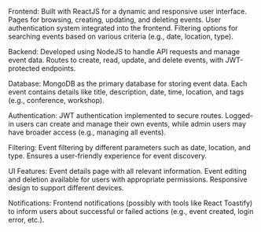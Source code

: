 Frontend:
Built with ReactJS for a dynamic and responsive user interface.
Pages for browsing, creating, updating, and deleting events.
User authentication system integrated into the frontend.
Filtering options for searching events based on various criteria (e.g., date, location, type).


Backend:
Developed using NodeJS to handle API requests and manage event data.
Routes to create, read, update, and delete events, with JWT-protected endpoints.


Database:
MongoDB as the primary database for storing event data.
Each event contains details like title, description, date, time, location, and tags (e.g., conference, workshop).

Authentication:
JWT authentication implemented to secure routes.
Logged-in users can create and manage their own events, while admin users may have broader access (e.g., managing all events).

Filtering:
Event filtering by different parameters such as date, location, and type.
Ensures a user-friendly experience for event discovery.

UI Features:
Event details page with all relevant information.
Event editing and deletion available for users with appropriate permissions.
Responsive design to support different devices.

Notifications:
Frontend notifications (possibly with tools like React Toastify) to inform users about successful or failed actions (e.g., event created, login error, etc.).
